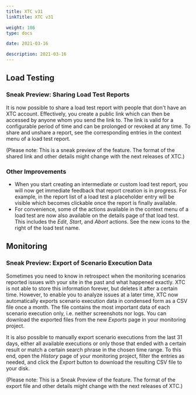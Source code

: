 ```yaml
---
title: XTC v31
linkTitle: XTC v31

weight: 186
type: docs

date: 2021-03-16

description: 2021-03-16
---
```


## Load Testing

### Sneak Preview: Sharing Load Test Reports
It is now possible to share a load test report with people that don't have an XTC account. Effectively, you create a public link which can then be accessed by anyone whom you send the link to. The link is valid for a configurable period of time and can be prolonged or revoked at any time. To share and unshare a report, see the corresponding entries in the context menu of a load test report.

(Please note: This is a sneak preview of the feature. The format of the shared link and other details might change with the next releases of XTC.)

### Other Improvements

- When you start creating an intermediate or custom load test report, you will now get immediate feedback that report creation is in progress. For example, in the report list of a load test a placeholder entry will be visible which becomes clickable once the report is finally available.
- For convenience, some of the actions available in the context menu of a load test are now also available on the details page of that load test. This includes the *Edit*, *Start*, and *Abort* actions. See the new icons to the right of the load test name.

## Monitoring

### Sneak Preview: Export of Scenario Execution Data

Sometimes you need to know in retrospect when the monitoring scenarios reported issues with your site in the past and what happened exactly. XTC is not able to store this information forever, but deletes it after a certain time. However, to enable you to analyze issues at a later time, XTC now automatically exports scenario execution data in condensed form as a CSV file once a month. The file contains the most important data of each scenario execution only, i.e. neither screenshots nor logs. You can download the exported files from the new *Exports* page in your monitoring project.

It is also possible to manually export scenario executions from the last 31 days, either all available executions or only those that ended with a certain result or match a certain search phrase in the chosen time range. To this end, open the _History_ page of your monitoring project, filter the entries as needed, and click the *Export* button to download the resulting CSV file to your disk.

(Please note: This is a Sneak Preview of the feature. The format of the export file and other details might change with the next releases of XTC.)

